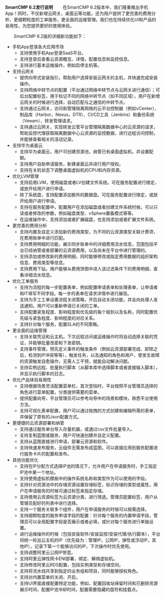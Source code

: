 **SmartCMP 6.2发行说明**
　　在SmartCMP 6.2版本中，我们隆重推出手机App！同时，不仅新增云网关，桌面云等功能，还为用户提供了更完善的费用分析，更细颗粒度的工单服务，更全面的运维管理。我们也在持续优化UI和产品的易用性，为您提供更好的使用体验。


　　SmartCMP 6.2版的详细新功能如下：


+ 手机App登录各大应用市场
     + 支持使用手机App登录SaaS平台。
     + 支持登录后查看云资源概览、详情，配置信息和监控信息。
     + 支持进行基本运维操作，例如启停主机等。
+ 支持云网关
     + 提供向导式安装指引，帮助用户选择安装云网关的主机，并快速完成安装操作。
     + 支持网络中转节点的配置（平台通过网络中转节点与云网关进行通信）；可后台配置标签，用于标记不同的网络中转节点（如不同区域），用户在新增云网关的时候进行选择，自动匹配与之通信的中转节点。
     + 支持通过云网关，访问和管理隔离网络的云平台控制器（例如vCenter）、制品库（Harbor，Nexus，DTR）、CI/CD工具（Jenkins）和备份系统（Veeam），转发管理请求。
     + 支持通过云网关，实现转发云管平台管理隔离数据中心的云资源的请求，帮助监控代理获取隔离数据中心云资源的监控数据，进行远程访问控制，并能够查看相关的活动记录。
+ 支持华为桌面云
     + 支持华为桌面云，用户可创建资源池，纳管已有桌面虚拟机，并设置配额。
     + 支持用户自助申请服务，新建桌面云并进行用户授权。
     + 支持在关机状态下调整桌面虚拟机的CPU和内存资源。
+ 优化LVM管理
     + 支持启用LVM，使用磁盘或者LV创建文件系统。可在服务配置进行限定，或放开给用户进行申请。
     + 除了系统盘，支持配置添加额外的数据盘。可在服务配置进行限定，或放开给用户进行申请。
     + 支持在服务配置中，配置用户在添加磁盘或者创建文件系统时候，可以只读或者修改的参数，例如磁盘类型、vSphere置备模式等等。
     + 在运维操作中，支持添加或者扩展磁盘，也支持添加或者扩展文件系统。
+ 更完善的费用分析
     + 支持内置及自定义添加新的费用类型，为不同的云资源类型关联计费项，在费用账单中进行匹配。
     + 支持费用明细的功能，展示同步账单中的详细费用流水信息，范围包括平台已经纳管或者部署的云资源费用，以及尚未在平台中进行管理的。
     + 支持添加或修改新的费用明细，同时能够修改或指定费用数据的组织架构信息、费用类型等信息。
     + 支持费用下钻，用户能够从费用饼图中进入该过滤条件下的费用明细，查看详细流水信息。
+ 优化工单服务
     + 支持为流程的每一步配置表单，例如配置申请表单和处理表单，让申请者和IT填写不同字段。每一步的表单在请求详情中进行展现。
     + 支持为手工工单设置流程关闭策略，开启自动关闭功能，并会向处理人发送通知。用户可以重新申请已关闭的工单。
     + 支持配置紧急程度、影响程度和优先级的每个级别以及名称，同时配置优先级与紧急程度、影响程度的对应关系。
     + 支持针对每个服务，配置SLA的不同策略。
+ 更全面的运维管理
     + 支持关联凭证和云主机，下次远程访问或运维操作时将自动选择关联的凭证，并能够批量改密和下发密钥。
     + 支持事件管理，预先定义事件的触发条件（例如云资源部署完成、卸除之后，检测到IP冲突等等），触发任务，以及通知的角色和用户，使发生故障的资源触发自愈操作，无需人工干预，就能自动解决问题。
     + 支持实例远程、批量执行脚本（从脚本库中选择脚本或者直接输入脚本），并显示执行脚本的日志。
+ 优化产品体验易用性
     + 支持根据场景灵活配置菜单栏，首次登陆时，平台按照平台管理员选择的角色进行菜单配置，分类提供需要的菜单。
     + 提供配置向导，平台管理员可以参考向导中的场景和模块，熟悉平台使用方法。
     + 支持可视化表单配置，用户可以通过拖拽的方式创建和编辑所需的表单，并保留了原有的Json配置方式。
+ 更便捷的云资源部署和纳管
     + 支持通过服务单台导入存量机器，或通过csv文件批量导入。
     + 支持复制蓝图或服务，用户可快速创建并自定义配置。
     + 支持从蓝图直接进行申请，部署云资源和软件。
     + 支持快速发布服务，云组件无需发布成蓝图，可以直接应用到服务配置进行服务卡片的配置和发布。
+ 其他功能优化
     + 支持在IP分配方式选择IP池的情况下，允许用户在申请服务时，手工指定IP池中某一个地址。
     + 支持使用虚拟机模板中的操作系统名称和类型作为可以使用的字段。
     + 支持针对资源池中的存储资源设置存储标签，标识存储的类型或属性，用户在申请服务的时候可通过标签来指定存储。
     + 支持使用云资源标签为云资源分类，进行筛选。管理员配置标签，用户从管理员配好的列表中进行选择。
     + 支持一个服务关联多个组件，用户在申请服务的时候可以按需选择。
     + 支持细颗粒度的服务申请字段的配置：针对每个服务的内置申请字段，管理员可以全局配置字段是否展示或者必填，或针对每个服务进行单独设置。
     + 进行运维操作的时候（包括安装软件/安装监控/安装代理/执行脚本），平台将统一轮巡云主机的IP（优先级为：管理IP，公网IP，弹性或浮动IP，其他IP），记录下第一个能够访问的IP，下次操作时优先使用。
     + 支持调整阿里云公网IP带宽。
     + 支持阿里云弹性网卡ENI部署，绑定、解绑虚拟机。
     + 支持修改阿里云RDS配置，包括实例类型和存储空间。
     + 支持将流水线共享到指定的业务组和项目，同时能够授权角色。
     + 支持对内置菜单的关闭、开启。
     + 支持UI界面直接配置特定功能，例如，配置回收站保留时间和已删除资源展示时间，配置IP池冷却时间，配置需要隐藏的盘符和挂载点。
